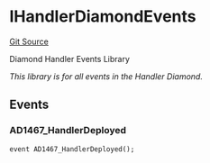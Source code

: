 # IHandlerDiamondEvents
[Git Source](https://github.com/thrackle-io/tron/blob/0336bb34620bb9e55e13cd371f0aebd8997d21c3/src/common/IEvents.sol)

Diamond Handler Events Library

*This library is for all events in the Handler Diamond.*


## Events
### AD1467_HandlerDeployed

```solidity
event AD1467_HandlerDeployed();
```

